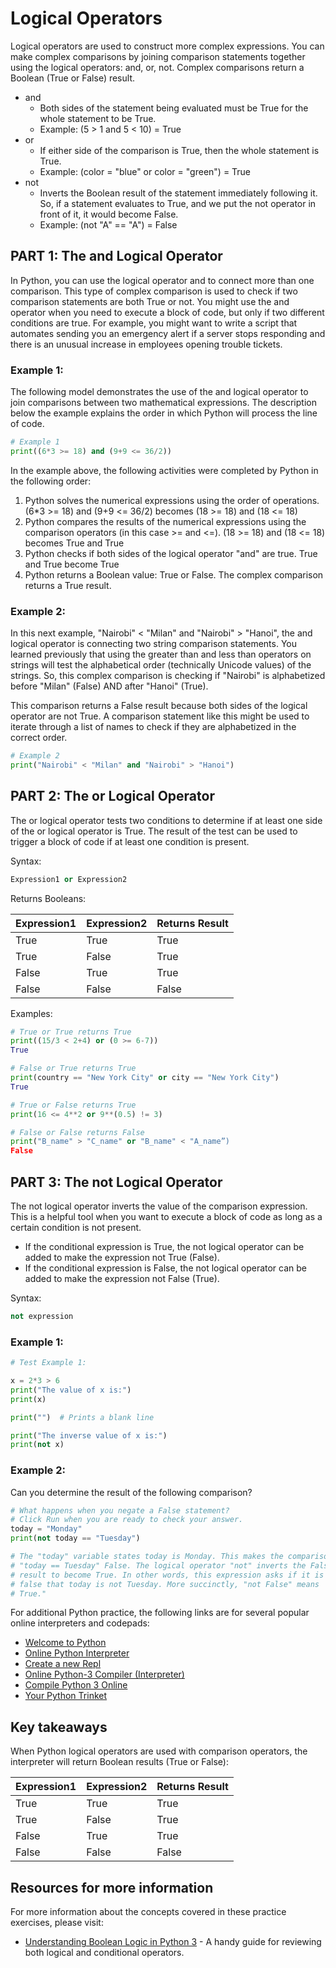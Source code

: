 # Logical Operators

Logical operators are used to construct more complex expressions. You can make complex comparisons by joining comparison statements together using the logical operators: and, or, not. Complex comparisons return a Boolean (True or False) result. 

- and 
    - Both sides of the statement being evaluated must be True for the whole statement to be True. 
    - Example: (5 > 1 and 5 < 10) = True
- or 
    - If either side of the comparison is True, then the whole statement is True. 
    - Example: (color = "blue" or color = "green") = True
- not 
    - Inverts the Boolean result of the statement immediately following it. So, if a statement evaluates to True, and we put the not operator in front of it, it would become False. 
    - Example: (not "A" == "A") = False

## PART 1: The and Logical Operator

In Python, you can use the logical operator and to connect more than one comparison. This type of complex comparison is used to check if two comparison statements are both True or not. You might use the and operator when you need to execute a block of code, but only if two different conditions are true. For example, you might want to write a script  that automates sending you an emergency alert if a server stops responding and there is an unusual increase in employees opening trouble tickets.  

### Example 1:

The following model demonstrates the use of the and logical operator to join comparisons between two mathematical expressions. The description below the example explains the order in which Python will process the line of code. 

```python
# Example 1
print((6*3 >= 18) and (9+9 <= 36/2))
```

In the example above, the following activities were completed by Python in the following order:  

1. Python solves the numerical expressions using the order of operations. (6*3 >= 18) and (9+9 <= 36/2) becomes (18 >= 18) and (18 <= 18)
2. Python compares the results of the numerical expressions using the comparison operators (in this case >= and <=). (18 >= 18) and (18 <= 18) becomes True and True
3. Python checks if both sides of the logical operator "and" are true. True and True become True
4. Python returns a Boolean value: True or False. The complex comparison returns a True result.

### Example 2:

In this next example, "Nairobi" < "Milan" and "Nairobi" > "Hanoi", the and logical operator is connecting two string comparison statements. You learned previously that using the greater than and less than operators on strings will test the alphabetical order (technically Unicode values) of the strings. So, this complex comparison is checking if "Nairobi" is alphabetized before "Milan" (False) AND after "Hanoi" (True). 

This comparison returns a False result because both sides of the logical operator are not True. A comparison statement like this might be used to iterate through a list of names to check if they are alphabetized in the correct order.

```python
# Example 2
print("Nairobi" < "Milan" and "Nairobi" > "Hanoi")
```

## PART 2: The or Logical Operator

The or logical operator tests two conditions to determine if at least one side of the or logical operator is True. The result of the test can be used to trigger a block of code if at least one condition is present.

Syntax:

```python
Expression1 or Expression2
```

Returns Booleans: 

| Expression1 | Expression2 | Returns Result |
|---|---|---|
| True | True | True |
| True | False | True |
| False | True | True |
| False | False | False |

Examples:

```python
# True or True returns True
print((15/3 < 2+4) or (0 >= 6-7))
True

# False or True returns True
print(country == "New York City" or city == "New York City")
True

# True or False returns True
print(16 <= 4**2 or 9**(0.5) != 3)

# False or False returns False
print("B_name" > "C_name" or "B_name" < "A_name”)
False
```
  
## PART 3: The not Logical Operator

The not logical operator inverts the value of the comparison expression. This is a helpful tool when you want to execute a block of code as long as a certain condition is not present.

- If the conditional  expression is True, the not logical operator can be added to make the expression not True (False). 
- If the conditional  expression is False, the not logical operator can be added to make the expression not False (True).  

Syntax:

```python
not expression
```

### Example 1:

```python
# Test Example 1:

x = 2*3 > 6
print("The value of x is:")
print(x)

print("")  # Prints a blank line

print("The inverse value of x is:")
print(not x)
```

### Example 2:

Can you determine the result of the following comparison?  

```python
# What happens when you negate a False statement? 
# Click Run when you are ready to check your answer.
today = "Monday"
print(not today == "Tuesday") 

# The "today" variable states today is Monday. This makes the comparison
# "today == Tuesday" False. The logical operator "not" inverts the False
# result to become True. In other words, this expression asks if it is
# false that today is not Tuesday. More succinctly, "not False" means 
# True."
```
  
For additional Python practice, the following links are for several popular online interpreters and codepads:

- [Welcome to Python](https://www.python.org/shell/)
- [Online Python Interpreter](https://www.onlinegdb.com/online_python_interpreter)
- [Create a new Repl](https://repl.it/languages/python3)
- [Online Python-3 Compiler (Interpreter)](https://www.tutorialspoint.com/execute_python3_online.php)
- [Compile Python 3 Online](https://rextester.com/l/python3_online_compiler)
- [Your Python Trinket](https://trinket.io/python3)

## Key takeaways

When Python logical operators are used with comparison operators, the interpreter will return Boolean results (True or False):

| Expression1 | Expression2 | Returns Result |
|---|---|---|
| True | True | True |
| True | False | True |
| False | True | True |
| False | False | False |

## Resources for more information

For more information about the concepts covered in these practice exercises, please visit:

- [Understanding Boolean Logic in Python 3](https://www.digitalocean.com/community/tutorials/understanding-boolean-logic-in-python-3) - A handy guide for reviewing both logical and conditional operators.